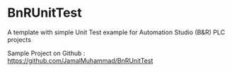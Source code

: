 # BnRUnitTest


A template with simple Unit Test example for Automation Studio (B&R) PLC projects

Sample Project on Github : https://github.com/JamalMuhammad/BnRUnitTest
